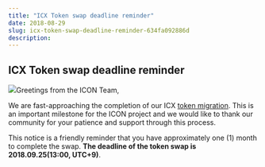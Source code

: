 ```yaml
---
title: "ICX Token swap deadline reminder"
date: 2018-08-29
slug: icx-token-swap-deadline-reminder-634fa092886d
description:
---
```


## **ICX Token swap deadline reminder**

![](https://cdn-images-1.medium.com/max/800/0*564-L6qEWq6RTRV7)Greetings from the ICON Team,

We are fast-approaching the completion of our ICX [token migration](https://medium.com/helloiconworld/token-swap-status-update-9a41c8448006). This is an important milestone for the ICON project and we would like to thank our community for your patience and support through this process.

This notice is a friendly reminder that you have approximately one (1) month to complete the swap. **The deadline of the token swap is** **2018.09.25(13:00, UTC+9)**.

